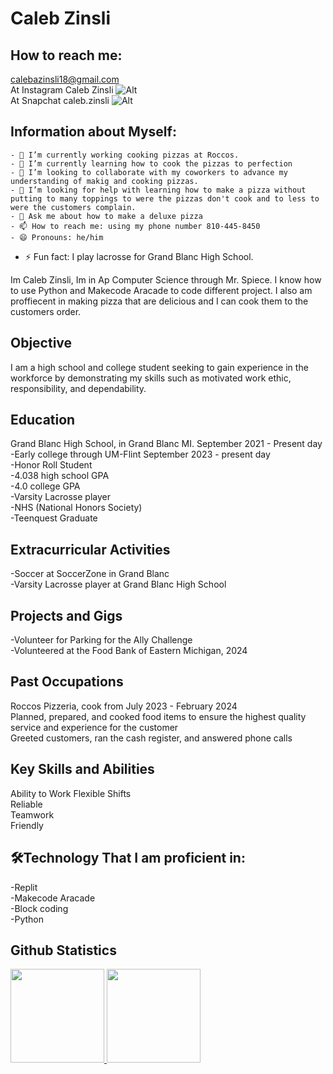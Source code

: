 # Caleb Zinsli


## How to reach me:  

<a href='mailto:calebazinsli18@gmail.com'>calebazinsli18@gmail.com</a>  
At Instagram Caleb Zinsli
![Alt](https://encrypted-tbn0.gstatic.com/images?q=tbn:ANd9GcQMOKFXLzMVZHRMNZuZ0ROoP-0TPwgewfbUSP_cIcrXHZNFNwiLMgeWj466:https://images.rawpixel.com/image_png_800/cHJpdmF0ZS9sci9pbWFnZXMvd2Vic2l0ZS8yMDIyLTA0L3JtNTMzLXJpcHBlZC1hLTAwMy5wbmc.png&s)  
At Snapchat caleb.zinsli
![Alt](https://encrypted-tbn0.gstatic.com/images?q=tbn:ANd9GcQCnPO9e6rAywi3K2B3I-hVU_THyiUBFUJnLaZMHiHoXL2WxKt5gaVTzseS:https://pbs.twimg.com/profile_images/1164248026946273280/RJatdZMp_400x400.jpg&s)

## Information about Myself:
	- 🔭 I’m currently working cooking pizzas at Roccos.
	- 🌱 I’m currently learning how to cook the pizzas to perfection
	- 👯 I’m looking to collaborate with my coworkers to advance my understanding of makig and cooking pizzas.
	- 🤔 I’m looking for help with learning how to make a pizza without putting to many toppings to were the pizzas don't cook and to less to were the customers complain.
	- 💬 Ask me about how to make a deluxe pizza
	- 📫 How to reach me: using my phone number 810-445-8450
	- 😄 Pronouns: he/him
- ⚡ Fun fact: I play lacrosse for Grand Blanc High School.


Im Caleb Zinsli, Im in Ap Computer Science through Mr. Spiece. I know how to use Python and Makecode Aracade to code different project. I also am proffiecent in making pizza that are delicious and I can cook them to the customers order.

## Objective
I am a high school and college student seeking to gain experience in the workforce by demonstrating my skills such as motivated work ethic, responsibility, and dependability. 

## Education
Grand Blanc High School, in Grand Blanc MI. September 2021 - Present day
	-Early college through UM-Flint September 2023 - present day  
	-Honor Roll Student  
	-4.038 high school GPA  
	-4.0 college GPA  
	-Varsity Lacrosse player  
	-NHS (National Honors Society)  
	-Teenquest Graduate 
 ## Extracurricular Activities
 -Soccer at SoccerZone in Grand Blanc  
 -Varsity Lacrosse player at Grand Blanc High School


## Projects and Gigs  
-Volunteer for Parking for the Ally Challenge  
-Volunteered at the Food Bank of Eastern Michigan, 2024  

## Past Occupations  
Roccos Pizzeria, cook from July 2023 - February 2024  
Planned, prepared, and cooked food items to ensure the highest quality service and experience for the customer  
Greeted customers, ran the cash register, and answered phone calls  

## Key Skills and Abilities  
Ability to Work Flexible Shifts  
Reliable  
Teamwork  
Friendly   



## 🛠Technology That I am proficient in:  

-Replit  
-Makecode Aracade  
-Block coding  
-Python  

## Github Statistics 


<a href="https://github-readme-stats.vercel.app/api?username=CZinsli&show_icons=true&count_private=true">
	       <img height=150 src="https://github-readme-stats.vercel.app/api?username=yourusername&show_icons=true&count_private=true"/>
	   </a>  
      <a href="https://github.com/CZinsli/github-readme-stats">
	       <img height=150 src="https://github-readme-stats.vercel.app/api/top-langs/?username=yourusername&layout=compact"/>
	


